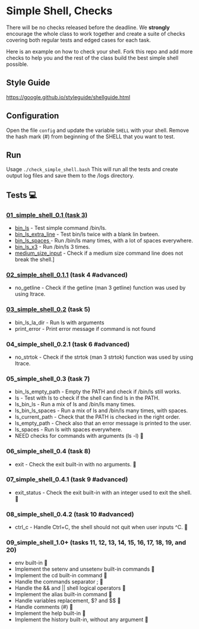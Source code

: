 # Simple Shell, Checks

There will be no checks released before the deadline. We **strongly** encourage the whole class to work together and create a suite of checks covering both regular tests and edged cases for each task.

Here is an example on how to check your shell.
Fork this repo and add more checks to help you and the rest of the class build the best simple shell possible.

## Style Guide
https://google.github.io/styleguide/shellguide.html

## Configuration

Open the file `config` and update the variable `SHELL` with your shell. Remove the hash mark (#) from beginning of the SHELL that you want to test.

## Run

Usage `./check_simple_shell.bash`
This will run all the tests and create output log files and save them to the /logs directory.

## Tests :computer:

### [01_simple_shell_0.1 (task 3)](./01_simple_shell_0.1)

* [bin_ls](./01_simple_shell_0.1/bin_ls) - Test simple command /bin/ls.
* [bin_ls_extra_line](./01_simple_shell_0.1/bin_ls_extra_line) - Test bin/ls twice with a blank lin bwteen.
* [bin_ls_spaces ](./01_simple_shell_0.1/bin_ls_spaces) - Run /bin/ls many times, with a lot of spaces everywhere.
* [bin_ls_x3](./01_simple_shell_0.1/bin_ls_x3) - Run /bin/ls 3 times.
* [medium_size_input](./01_simple_shell_0.1/medium_size_input) - Check if a medium size command line does not break the shell.]

### [02_simple_shell_0.1.1](./02_simple_shell_0.1.1) (task 4 #advanced)

* no_getline - Check if the getline (man 3 getline) function was used by using ltrace.

### [03_simple_shell_0.2](./03_simple_shell_0.2) (task 5)

* bin_ls_la_dir - Run ls with arguments
* print_error - Print error message if command is not found

### 04_simple_shell_0.2.1 (task 6 #advanced)

* no_strtok - Check if the strtok (man 3 strtok) function was used by using ltrace.

### 05_simple_shell_0.3 (task 7)

* bin_ls_empty_path - Empty the PATH and check if /bin/ls still works.
* ls - Test with ls to check if the shell can find ls in the PATH.
* ls_bin_ls - Run a mix of ls and /bin/ls many times.
* ls_bin_ls_spaces - Run a mix of ls and /bin/ls many times, with spaces.
* ls_current_path - Check that the PATH is checked in the right order.
* ls_empty_path - Check also that an error message is printed to the user.
* ls_spaces - Run ls with spaces everywhere.
* NEED checks for commands with arguments (ls -l) :wrench:

### 06_simple_shell_0.4 (task 8)

* exit - Check the exit built-in with no arguments. :wrench:

### 07_simple_shell_0.4.1 (task 9 #advanced)

* exit_status - Check the exit built-in with an integer used to exit the shell. :wrench:

### 08_simple_shell_0.4.2 (task 10 #advanced)

* ctrl_c - Handle Ctrl+C, the shell should not quit when user inputs ^C. :wrench:

### 09_simple_shell_1.0+ (tasks 11, 12, 13, 14, 15, 16, 17, 18, 19, and 20)

* env built-in  :wrench:
* Implement the setenv and unsetenv built-in commands  :wrench:
* Implement the cd built-in command :wrench:
* Handle the commands separator ;   :wrench:
* Handle the && and || shell logical operators  :wrench:
* Implement the alias built-in command :wrench:
* Handle variables replacement, $? and $$ :wrench:
* Handle comments (#) :wrench:
* Implement the help built-in :wrench:
* Implement the history built-in, without any argument :wrench:

